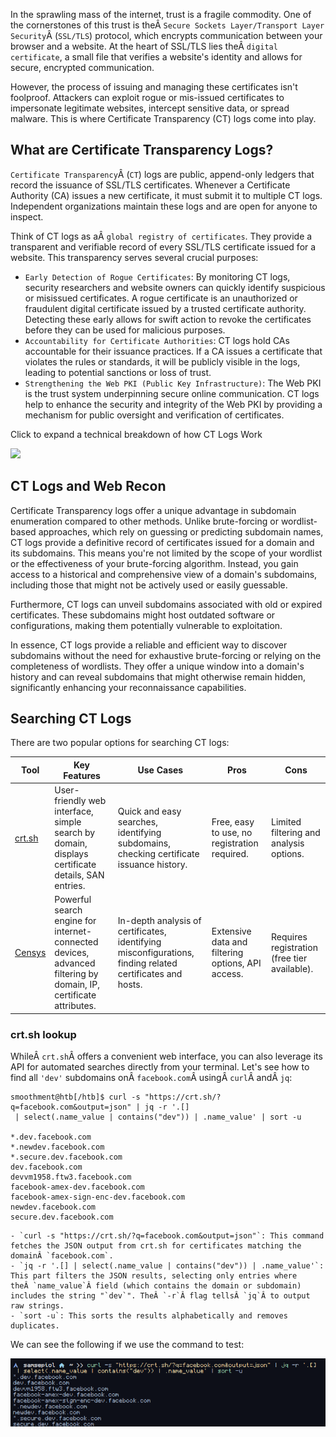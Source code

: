 ﻿In the sprawling mass of the internet, trust is a fragile commodity. One of the cornerstones of this trust is theÂ `Secure Sockets Layer/Transport Layer Security`Â (`SSL/TLS`) protocol, which encrypts communication between your browser and a website. At the heart of SSL/TLS lies theÂ `digital certificate`, a small file that verifies a website's identity and allows for secure, encrypted communication.

However, the process of issuing and managing these certificates isn't foolproof. Attackers can exploit rogue or mis-issued certificates to impersonate legitimate websites, intercept sensitive data, or spread malware. This is where Certificate Transparency (CT) logs come into play.

## What are Certificate Transparency Logs?

`Certificate Transparency`Â (`CT`) logs are public, append-only ledgers that record the issuance of SSL/TLS certificates. Whenever a Certificate Authority (CA) issues a new certificate, it must submit it to multiple CT logs. Independent organizations maintain these logs and are open for anyone to inspect.

Think of CT logs as aÂ `global registry of certificates`. They provide a transparent and verifiable record of every SSL/TLS certificate issued for a website. This transparency serves several crucial purposes:

- `Early Detection of Rogue Certificates`: By monitoring CT logs, security researchers and website owners can quickly identify suspicious or misissued certificates. A rogue certificate is an unauthorized or fraudulent digital certificate issued by a trusted certificate authority. Detecting these early allows for swift action to revoke the certificates before they can be used for malicious purposes.
- `Accountability for Certificate Authorities`: CT logs hold CAs accountable for their issuance practices. If a CA issues a certificate that violates the rules or standards, it will be publicly visible in the logs, leading to potential sanctions or loss of trust.
- `Strengthening the Web PKI (Public Key Infrastructure)`: The Web PKI is the trust system underpinning secure online communication. CT logs help to enhance the security and integrity of the Web PKI by providing a mechanism for public oversight and verification of certificates.

Click to expand a technical breakdown of how CT Logs Work

![](https://academy.hackthebox.com/storage/modules/144/diagram-001.png)

  

## CT Logs and Web Recon

Certificate Transparency logs offer a unique advantage in subdomain enumeration compared to other methods. Unlike brute-forcing or wordlist-based approaches, which rely on guessing or predicting subdomain names, CT logs provide a definitive record of certificates issued for a domain and its subdomains. This means you're not limited by the scope of your wordlist or the effectiveness of your brute-forcing algorithm. Instead, you gain access to a historical and comprehensive view of a domain's subdomains, including those that might not be actively used or easily guessable.

Furthermore, CT logs can unveil subdomains associated with old or expired certificates. These subdomains might host outdated software or configurations, making them potentially vulnerable to exploitation.

In essence, CT logs provide a reliable and efficient way to discover subdomains without the need for exhaustive brute-forcing or relying on the completeness of wordlists. They offer a unique window into a domain's history and can reveal subdomains that might otherwise remain hidden, significantly enhancing your reconnaissance capabilities.

## Searching CT Logs

There are two popular options for searching CT logs:

|Tool|Key Features|Use Cases|Pros|Cons|
|---|---|---|---|---|
|[crt.sh](https://crt.sh/)|User-friendly web interface, simple search by domain, displays certificate details, SAN entries.|Quick and easy searches, identifying subdomains, checking certificate issuance history.|Free, easy to use, no registration required.|Limited filtering and analysis options.|
|[Censys](https://search.censys.io/)|Powerful search engine for internet-connected devices, advanced filtering by domain, IP, certificate attributes.|In-depth analysis of certificates, identifying misconfigurations, finding related certificates and hosts.|Extensive data and filtering options, API access.|Requires registration (free tier available).|

### crt.sh lookup

WhileÂ `crt.sh`Â offers a convenient web interface, you can also leverage its API for automated searches directly from your terminal. Let's see how to find all `'dev'` subdomains onÂ `facebook.com`Â usingÂ `curl`Â andÂ `jq`:


```shell-session
smoothment@htb[/htb]$ curl -s "https://crt.sh/?q=facebook.com&output=json" | jq -r '.[]
 | select(.name_value | contains("dev")) | .name_value' | sort -u
 
*.dev.facebook.com
*.newdev.facebook.com
*.secure.dev.facebook.com
dev.facebook.com
devvm1958.ftw3.facebook.com
facebook-amex-dev.facebook.com
facebook-amex-sign-enc-dev.facebook.com
newdev.facebook.com
secure.dev.facebook.com
```

```ad-important
- `curl -s "https://crt.sh/?q=facebook.com&output=json"`: This command fetches the JSON output from crt.sh for certificates matching the domainÂ `facebook.com`.
- `jq -r '.[] | select(.name_value | contains("dev")) | .name_value'`: This part filters the JSON results, selecting only entries where theÂ `name_value`Â field (which contains the domain or subdomain) includes the string "`dev`". TheÂ `-r`Â flag tellsÂ `jq`Â to output raw strings.
- `sort -u`: This sorts the results alphabetically and removes duplicates.
```

We can see the following if we use the command to test:

![Pasted image 20250128124336.png](../../../../IMAGES/Pasted%20image%2020250128124336.png)

